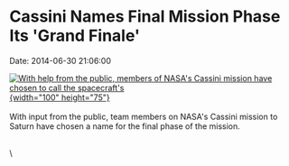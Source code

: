 Cassini Names Final Mission Phase Its \'Grand Finale\'
======================================================

Date: 2014-06-30 21:06:00

[![With help from the public, members of NASA\'s Cassini mission have
chosen to call the
spacecraft\'s](http://www.jpl.nasa.gov/images/cassini/20140630/cassini20140630-226.jpg){width="100"
height="75"}](http://www.jpl.nasa.gov/news/news.php?release=2014-213&rn=news.xml&rst=4198)\
\
With input from the public, team members on NASA\'s Cassini mission to
Saturn have chosen a name for the final phase of the mission.

\
\
